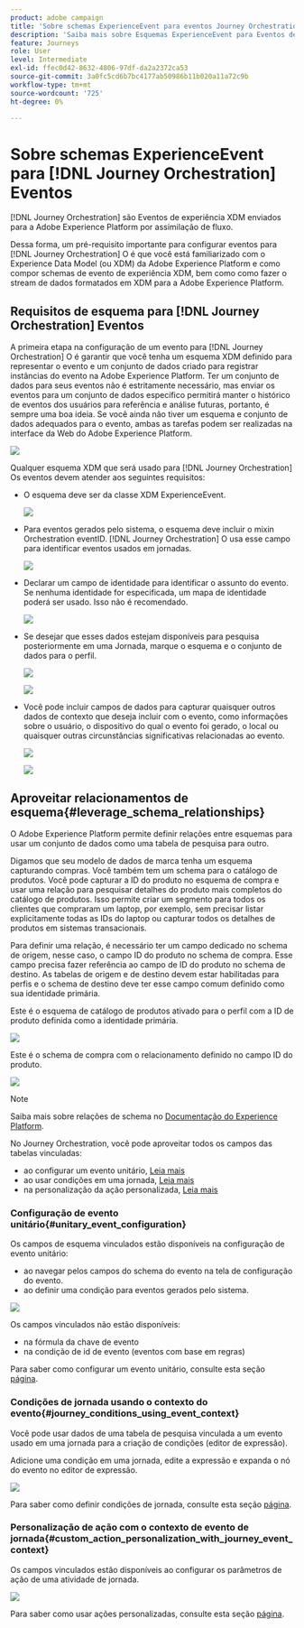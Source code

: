 ```yaml
---
product: adobe campaign
title: 'Sobre schemas ExperienceEvent para eventos Journey Orchestration '
description: 'Saiba mais sobre Esquemas ExperienceEvent para Eventos de Journey Orchestration '
feature: Journeys
role: User
level: Intermediate
exl-id: ffec0d42-8632-4806-97df-da2a2372ca53
source-git-commit: 3a0fc5cd6b7bc4177ab50986b11b020a11a72c9b
workflow-type: tm+mt
source-wordcount: '725'
ht-degree: 0%

---
```


# Sobre schemas ExperienceEvent para [!DNL Journey Orchestration] Eventos

[!DNL Journey Orchestration] são Eventos de experiência XDM enviados para a Adobe Experience Platform por assimilação de fluxo.

Dessa forma, um pré-requisito importante para configurar eventos para [!DNL Journey Orchestration] O é que você está familiarizado com o Experience Data Model (ou XDM) da Adobe Experience Platform e como compor schemas de evento de experiência XDM, bem como como fazer o stream de dados formatados em XDM para a Adobe Experience Platform.

## Requisitos de esquema para [!DNL Journey Orchestration] Eventos

A primeira etapa na configuração de um evento para [!DNL Journey Orchestration] O é garantir que você tenha um esquema XDM definido para representar o evento e um conjunto de dados criado para registrar instâncias do evento na Adobe Experience Platform. Ter um conjunto de dados para seus eventos não é estritamente necessário, mas enviar os eventos para um conjunto de dados específico permitirá manter o histórico de eventos dos usuários para referência e análise futuras, portanto, é sempre uma boa ideia. Se você ainda não tiver um esquema e conjunto de dados adequados para o evento, ambas as tarefas podem ser realizadas na interface da Web do Adobe Experience Platform.

![](../assets/schema1.png)

Qualquer esquema XDM que será usado para [!DNL Journey Orchestration] Os eventos devem atender aos seguintes requisitos:

* O esquema deve ser da classe XDM ExperienceEvent.

   ![](../assets/schema2.png)

* Para eventos gerados pelo sistema, o esquema deve incluir o mixin Orchestration eventID. [!DNL Journey Orchestration] O usa esse campo para identificar eventos usados em jornadas.

   ![](../assets/schema3.png)

* Declarar um campo de identidade para identificar o assunto do evento. Se nenhuma identidade for especificada, um mapa de identidade poderá ser usado. Isso não é recomendado.

   ![](../assets/schema4.png)

* Se desejar que esses dados estejam disponíveis para pesquisa posteriormente em uma Jornada, marque o esquema e o conjunto de dados para o perfil.

   ![](../assets/schema5.png)

   ![](../assets/schema6.png)

* Você pode incluir campos de dados para capturar quaisquer outros dados de contexto que deseja incluir com o evento, como informações sobre o usuário, o dispositivo do qual o evento foi gerado, o local ou quaisquer outras circunstâncias significativas relacionadas ao evento.

   ![](../assets/schema7.png)

   ![](../assets/schema8.png)

## Aproveitar relacionamentos de esquema{#leverage_schema_relationships}

O Adobe Experience Platform permite definir relações entre esquemas para usar um conjunto de dados como uma tabela de pesquisa para outro.

Digamos que seu modelo de dados de marca tenha um esquema capturando compras. Você também tem um schema para o catálogo de produtos. Você pode capturar a ID do produto no esquema de compra e usar uma relação para pesquisar detalhes do produto mais completos do catálogo de produtos. Isso permite criar um segmento para todos os clientes que compraram um laptop, por exemplo, sem precisar listar explicitamente todas as IDs do laptop ou capturar todos os detalhes de produtos em sistemas transacionais.

Para definir uma relação, é necessário ter um campo dedicado no schema de origem, nesse caso, o campo ID do produto no schema de compra. Esse campo precisa fazer referência ao campo de ID do produto no schema de destino. As tabelas de origem e de destino devem estar habilitadas para perfis e o schema de destino deve ter esse campo comum definido como sua identidade primária.

Este é o esquema de catálogo de produtos ativado para o perfil com a ID de produto definida como a identidade primária.

![](../assets/schema9.png)

Este é o schema de compra com o relacionamento definido no campo ID do produto.

![](../assets/schema10.png)

>[!NOTE]
>
>Saiba mais sobre relações de schema no [Documentação do Experience Platform](https://experienceleague.adobe.com/docs/platform-learn/tutorials/schemas/configure-relationships-between-schemas.html?lang=en).

No Journey Orchestration, você pode aproveitar todos os campos das tabelas vinculadas:

* ao configurar um evento unitário, [Leia mais](../event/experience-event-schema.md#unitary_event_configuration)
* ao usar condições em uma jornada, [Leia mais](../event/experience-event-schema.md#journey_conditions_using_event_context)
* na personalização da ação personalizada, [Leia mais](../event/experience-event-schema.md#custom_action_personalization_with_journey_event_context)

### Configuração de evento unitário{#unitary_event_configuration}

Os campos de esquema vinculados estão disponíveis na configuração de evento unitário:

* ao navegar pelos campos do schema do evento na tela de configuração do evento.
* ao definir uma condição para eventos gerados pelo sistema.

![](../assets/schema11.png)

Os campos vinculados não estão disponíveis:

* na fórmula da chave de evento
* na condição de id de evento (eventos com base em regras)

Para saber como configurar um evento unitário, consulte esta seção [página](../event/about-creating.md).

### Condições de jornada usando o contexto do evento{#journey_conditions_using_event_context}

Você pode usar dados de uma tabela de pesquisa vinculada a um evento usado em uma jornada para a criação de condições (editor de expressão).

Adicione uma condição em uma jornada, edite a expressão e expanda o nó do evento no editor de expressão.

![](../assets/schema12.png)

Para saber como definir condições de jornada, consulte esta seção [página](../building-journeys/condition-activity.md).

### Personalização de ação com o contexto de evento de jornada{#custom_action_personalization_with_journey_event_context}

Os campos vinculados estão disponíveis ao configurar os parâmetros de ação de uma atividade de jornada.

![](../assets/schema13.png)

Para saber como usar ações personalizadas, consulte esta seção [página](../building-journeys/using-custom-actions.md).

